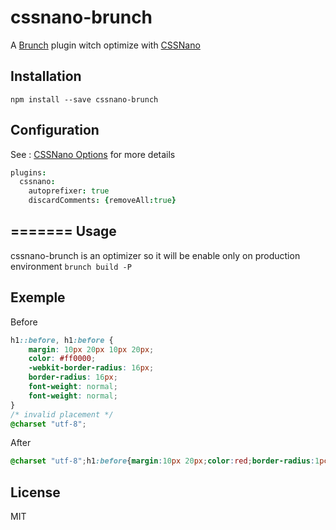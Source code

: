 cssnano-brunch
===============

A [Brunch][] plugin witch optimize with [CSSNano][]

Installation
-------

`npm install --save cssnano-brunch`

Configuration
-------

See : [CSSNano Options][] for more details

```coffee
plugins:
  cssnano:
    autoprefixer: true
    discardComments: {removeAll:true}
```

=======
Usage
-------

cssnano-brunch is an optimizer so it will be enable only on production environment `brunch build -P`

Exemple
-------
Before
```css
h1::before, h1:before {
    margin: 10px 20px 10px 20px;
    color: #ff0000;
    -webkit-border-radius: 16px;
    border-radius: 16px;
    font-weight: normal;
    font-weight: normal;
}
/* invalid placement */
@charset "utf-8";
```
After
```css
@charset "utf-8";h1:before{margin:10px 20px;color:red;border-radius:1pc;font-weight:400}
```

License
-------

MIT

[Brunch]: http://brunch.io
[CSSNano]: http://cssnano.co
[CSSNano Options]: http://cssnano.co/options/

